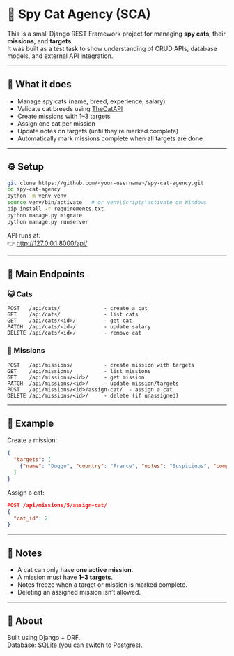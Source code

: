 # 🐾 Spy Cat Agency (SCA)

This is a small Django REST Framework project for managing **spy cats**, their **missions**, and **targets**.  
It was built as a test task to show understanding of CRUD APIs, database models, and external API integration.

---

## 🚀 What it does

- Manage spy cats (name, breed, experience, salary)
- Validate cat breeds using [TheCatAPI](https://api.thecatapi.com/v1/breeds)
- Create missions with 1–3 targets
- Assign one cat per mission
- Update notes on targets (until they’re marked complete)
- Automatically mark missions complete when all targets are done

---

## ⚙️ Setup

```bash
git clone https://github.com/<your-username>/spy-cat-agency.git
cd spy-cat-agency
python -m venv venv
source venv/bin/activate   # or venv\Scripts\activate on Windows
pip install -r requirements.txt
python manage.py migrate
python manage.py runserver
```

API runs at:  
👉 http://127.0.0.1:8000/api/

---

## 🧩 Main Endpoints

### 🐱 Cats
```
POST   /api/cats/              - create a cat
GET    /api/cats/              - list cats
GET    /api/cats/<id>/         - get cat
PATCH  /api/cats/<id>/         - update salary
DELETE /api/cats/<id>/         - remove cat
```

### 🎯 Missions
```
POST   /api/missions/          - create mission with targets
GET    /api/missions/          - list missions
GET    /api/missions/<id>/     - get mission
PATCH  /api/missions/<id>/     - update mission/targets
POST   /api/missions/<id>/assign-cat/  - assign a cat
DELETE /api/missions/<id>/     - delete (if unassigned)
```

---

## 🧪 Example

Create a mission:
```json
{
  "targets": [
    {"name": "Doggo", "country": "France", "notes": "Suspicious", "complete": false}
  ]
}
```

Assign a cat:
```json
POST /api/missions/5/assign-cat/
{
  "cat_id": 2
}
```

---

## 🧰 Notes

- A cat can only have **one active mission**.
- A mission must have **1–3 targets**.
- Notes freeze when a target or mission is marked complete.
- Deleting an assigned mission isn’t allowed.

---

## 🧾 About

Built using Django + DRF.  
Database: SQLite (you can switch to Postgres).  

